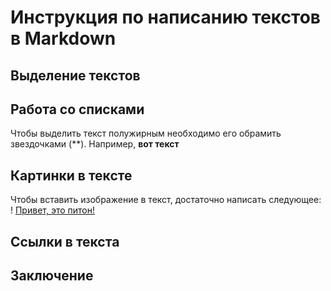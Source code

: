 # Инструкция по написанию текстов в Markdown

## Выделение текстов



## Работа со списками

Чтобы выделить текст полужирным необходимо его обрамить звездочками (**).
Например, **вот текст**

## Картинки в тексте

Чтобы вставить изображение в текст, достаточно написать следующее:
! [Привет, это питон!](python.jpg)

## Ссылки в текста



## Заключение

